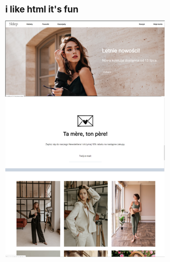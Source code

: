# i like html it's fun

![alt](page_screenshots\screenshot1.png)
![alt](page_screenshots\screenshot2.png)
![alt](page_screenshots\screenshot3.png)
